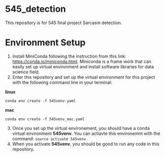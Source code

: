# 545_detection
This repository is for 545 final project Sarcasm detection.

# Environment Setup
1. Install MiniConda following the instruction from this link: https://conda.io/miniconda.html. Miniconda is a frame work that can easily set up virtual environment and install software libraries for data science field.
2. Enter this repository and set up the virtual environment for this project with the following command line in your terminal:

__linux__
```
conda env create -f 545venv.yaml
```
__mac__
```
conda env create -f 545venv_mac.yaml
```

3. Once you set up the virtual environement, you should have a conda virtual environment __545venv__. You can actiavte this environemnt with the command: `source activate 545venv`
4. When you activate __545venv__, you should be good to run any code in this repository.
